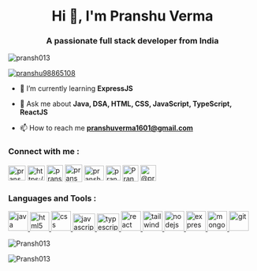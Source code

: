 <h1 align="center">Hi 👋, I'm Pranshu Verma</h1>
<h3 align="center">A passionate full stack developer from India</h3>

<p align="left"> <img src="https://komarev.com/ghpvc/?username=pransh013&label=Profile%20views&color=0e75b6&style=flat" alt="pransh013" /> </p>

<p align="left"> <a href="https://twitter.com/pranshu98865108" target="blank"><img src="https://img.shields.io/twitter/follow/pranshu98865108?logo=twitter&style=for-the-badge" alt="pranshu98865108" /></a> </p>

- 🌱 I’m currently learning **ExpressJS**

- 💬 Ask me about **Java, DSA, HTML, CSS, JavaScript, TypeScript, ReactJS**

- 📫 How to reach me **pranshuverma1601@gmail.com**

<h3 align="left">Connect with me : </h3>
    <p align="left">
      <a href="https://twitter.com/pranshu98865108" target="_blank"
        ><img
          align="center"
          src="https://www.vectorlogo.zone/logos/twitter/twitter-official.svg"
          alt="pranshu98865108"
          height="30"
          width="35"
      /></a>
      <a
        href="https://www.linkedin.com/in/pranshu-verma-9oo1b/"
        target="_blank"
        ><img
          align="center"
          src="https://www.vectorlogo.zone/logos/linkedin/linkedin-icon.svg"
          alt="https://www.linkedin.com/in/pranshu-verma-9oo1b/"
          height="30"
          width="35"
      /></a>
      <a href="https://instagram.com/pransh.jsx" target="_blank"
        ><img
          align="center"
          src="https://www.vectorlogo.zone/logos/instagram/instagram-icon.svg"
          alt="pransh.jsx"
          height="33"
          width="33"
      /></a>
      <a href="https://www.codechef.com/users/pranshu013" target="_blank"
        ><img
          align="center"
          src="https://s3.amazonaws.com/discourseproduction/original/1X/ba28115bd3d5badf6cce0eb175d5875dadee3b12.png"
          alt="pranshu013"
          height="35"
          width="35"
      /></a>
      <a href="https://www.hackerrank.com/pranshuverma1601" target="_blank"
        ><img
          align="center"
          src="https://th.bing.com/th/id/OIP.pY8O2C_T47berB4eU-qZ5AHaHa?w=180&h=180&c=7&r=0&o=5&dpr=1.3&pid=1.7"
          alt="pranshuverma1601"
          height="30"
          width="40"
      /></a>
      <a href="https://codeforces.com/profile/pransh013" target="_blank"
        ><img
          align="center"
          src="https://th.bing.com/th/id/OIP.wU7wRoHVBzpDVhpXqYSL5wAAAA?w=170&h=180&c=7&r=0&o=5&dpr=1.3&pid=1.7"
          alt="pransh013"
          height="30"
          width="30"
      /></a>
      <a href="https://www.leetcode.com/Pransh13" target="_blank"
        ><img
          align="center"
          src="https://leetcode.com/static/images/LeetCode_logo.png"
          alt="Pransh13"
          height="33"
          width="32"
      /></a>
      <a href="https://www.hackerearth.com/@pranshuverma1601" target="_blank"
        ><img
          align="center"
          src="https://avatars2.githubusercontent.com/u/3033794?s=200&v=4"
          alt="@pranshuverma1601"
          height="32"
          width="32"
      /></a>
    </p>
    <h3 align="left">Languages and Tools : </h3>
    <p align="left">
      <a href="https://www.java.com" target="_blank" rel="noreferrer">
        <img
          src="https://www.vectorlogo.zone/logos/java/java-icon.svg"
          alt="java"
          width="40"
          height="40"
        />
      </a>
      <a href="https://www.w3.org/html/" target="_blank" rel="noreferrer">
        <img
          src="https://www.vectorlogo.zone/logos/w3_html5/w3_html5-icon.svg"
          alt="html5"
          width="39"
          height="38"
        />
      </a>
      <a href="https://www.w3schools.com/Css/" target="_blank" rel="noreferrer">
        <img
          src="https://www.vectorlogo.zone/logos/w3_css/w3_css-official.svg"
          alt="css"
          width="40"
          height="40"
        />
      </a>
      <a
        href="https://developer.mozilla.org/en-US/docs/Web/JavaScript"
        target="_blank"
        rel="noreferrer"
      >
        <img src="https://cdn.freebiesupply.com/logos/thumbs/2x/javascript-logo.png"
          alt="javascript"
          width="45"
          height="35"
        />
      </a>
        <a
        href="https://developer.mozilla.org/en-US/docs/Web/JavaScript"
        target="_blank"
        rel="noreferrer"
      >
        <img src="https://upload.wikimedia.org/wikipedia/commons/4/4c/Typescript_logo_2020.svg"
          alt="typescript"
          width="45"
          height="35"
        />
      </a>
      <a href="https://reactjs.org/" target="_blank" rel="noreferrer">
        <img
          src="https://www.vectorlogo.zone/logos/reactjs/reactjs-icon.svg"
          alt="react"
          width="40"
          height="40"
        />
      </a>
      <a href="https://tailwindcss.com/" target="_blank" rel="noreferrer">
        <img
          src="https://www.vectorlogo.zone/logos/tailwindcss/tailwindcss-icon.svg"
          alt="tailwind"
          width="40"
          height="40"
        />
      </a>
      <a href="https://nodejs.org" target="_blank" rel="noreferrer">
        <img
          src="https://www.vectorlogo.zone/logos/nodejs/nodejs-icon.svg"
          alt="nodejs"
          width="40"
          height="40"
        />
      </a>
      <a href="https://expressjs.com" target="_blank" rel="noreferrer">
        <img
          src="https://www.zillionsoftech.com/img/icon/express.js.png"
          alt="express"
          width="40"
          height="40"
        />
      </a>
      <a href="https://www.mongodb.com/" target="_blank" rel="noreferrer">
        <img
          src="https://www.vectorlogo.zone/logos/mongodb/mongodb-icon.svg"
          alt="mongodb"
          width="40"
          height="40"
        />
      </a>
      <!-- <a href="https://www.mysql.com/" target="_blank" rel="noreferrer">
        <img
          src="https://www.vectorlogo.zone/logos/mysql/mysql-icon.svg"
          alt="mysql"
          width="40"
          height="40"
        />
      </a> -->
      <a href="https://git-scm.com/" target="_blank" rel="noreferrer">
        <img
          src="https://www.vectorlogo.zone/logos/git-scm/git-scm-icon.svg"
          alt="git"
          width="40"
          height="40"
        />
      </a>
    </p>
    <p>
      <img
        align="center"
        src="https://github-readme-stats.vercel.app/api/top-langs?username=Pransh013&show_icons=true&locale=en&layout=compact"
        alt="Pransh013"
      />
    </p>
    <p>
      <img
        align="center"
        src="https://github-readme-streak-stats.herokuapp.com/?user=Pransh013"
        alt="Pransh013"
      />
    </p>

